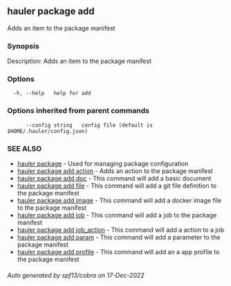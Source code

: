 ## hauler package add

Adds an item to the package manifest

### Synopsis


Description:
Adds an item to the package manifest
	

### Options

```
  -h, --help   help for add
```

### Options inherited from parent commands

```
      --config string   config file (default is $HOME/.hauler/config.json)
```

### SEE ALSO

* [hauler package](hauler_package.md)	 - Used for managing package configuration
* [hauler package add action](hauler_package_add_action.md)	 - Adds an action to the package manifest
* [hauler package add doc](hauler_package_add_doc.md)	 - This command will add a basic document
* [hauler package add file](hauler_package_add_file.md)	 - This command will add a git file definition to the package manifest
* [hauler package add image](hauler_package_add_image.md)	 - This command will add a docker image file to the package manifest
* [hauler package add job](hauler_package_add_job.md)	 - This command will add a job to the package manifest
* [hauler package add job_action](hauler_package_add_job_action.md)	 - This command will add a action to a job
* [hauler package add param](hauler_package_add_param.md)	 - This command will add a parameter to the package manifest
* [hauler package add profile](hauler_package_add_profile.md)	 - This command will add an a app profile to the package manifest

###### Auto generated by spf13/cobra on 17-Dec-2022
